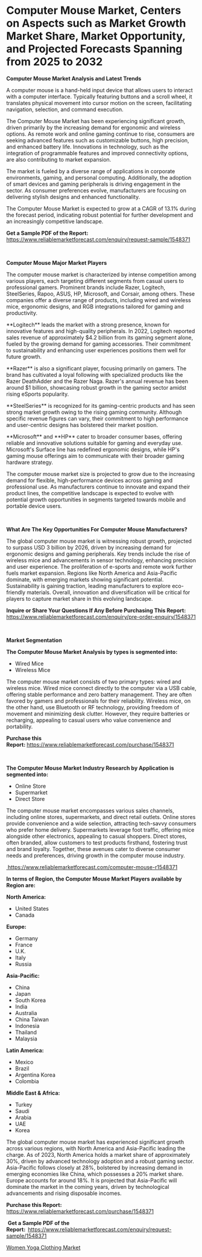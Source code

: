 <p><h1>Computer Mouse Market, Centers on Aspects such as Market Growth Market Share, Market Opportunity, and Projected Forecasts Spanning from 2025 to 2032</h1></p><p><strong>Computer Mouse Market Analysis and Latest Trends</strong></p>
<p><p>A computer mouse is a hand-held input device that allows users to interact with a computer interface. Typically featuring buttons and a scroll wheel, it translates physical movement into cursor motion on the screen, facilitating navigation, selection, and command execution.</p><p>The Computer Mouse Market has been experiencing significant growth, driven primarily by the increasing demand for ergonomic and wireless options. As remote work and online gaming continue to rise, consumers are seeking advanced features such as customizable buttons, high precision, and enhanced battery life. Innovations in technology, such as the integration of programmable features and improved connectivity options, are also contributing to market expansion.</p><p>The market is fueled by a diverse range of applications in corporate environments, gaming, and personal computing. Additionally, the adoption of smart devices and gaming peripherals is driving engagement in the sector. As consumer preferences evolve, manufacturers are focusing on delivering stylish designs and enhanced functionality. </p><p>The Computer Mouse Market is expected to grow at a CAGR of 13.1% during the forecast period, indicating robust potential for further development and an increasingly competitive landscape.</p></p>
<p><strong>Get a Sample PDF of the Report:&nbsp;</strong> <a href="https://www.reliablemarketforecast.com/enquiry/request-sample/1548371?utm_campaign=1890&utm_medium=2&utm_source=Github&utm_content=ia&utm_term=08022025&utm_id=computer-mouse">https://www.reliablemarketforecast.com/enquiry/request-sample/1548371</a></p>
<p>&nbsp;</p>
<p><strong>Computer Mouse Major Market Players</strong></p>
<p><p>The computer mouse market is characterized by intense competition among various players, each targeting different segments from casual users to professional gamers. Prominent brands include Razer, Logitech, SteelSeries, Rapoo, ASUS, HP, Microsoft, and Corsair, among others. These companies offer a diverse range of products, including wired and wireless mice, ergonomic designs, and RGB integrations tailored for gaming and productivity.</p><p>**Logitech** leads the market with a strong presence, known for innovative features and high-quality peripherals. In 2022, Logitech reported sales revenue of approximately $4.2 billion from its gaming segment alone, fueled by the growing demand for gaming accessories. Their commitment to sustainability and enhancing user experiences positions them well for future growth.</p><p>**Razer** is also a significant player, focusing primarily on gamers. The brand has cultivated a loyal following with specialized products like the Razer DeathAdder and the Razer Naga. Razer's annual revenue has been around $1 billion, showcasing robust growth in the gaming sector amidst rising eSports popularity.</p><p>**SteelSeries** is recognized for its gaming-centric products and has seen strong market growth owing to the rising gaming community. Although specific revenue figures can vary, their commitment to high performance and user-centric designs has bolstered their market position.</p><p>**Microsoft** and **HP** cater to broader consumer bases, offering reliable and innovative solutions suitable for gaming and everyday use. Microsoft's Surface line has redefined ergonomic designs, while HP's gaming mouse offerings aim to communicate with their broader gaming hardware strategy.</p><p>The computer mouse market size is projected to grow due to the increasing demand for flexible, high-performance devices across gaming and professional use. As manufacturers continue to innovate and expand their product lines, the competitive landscape is expected to evolve with potential growth opportunities in segments targeted towards mobile and portable device users.</p></p>
<p>&nbsp;</p>
<p><strong>What Are The Key Opportunities For Computer Mouse Manufacturers?</strong></p>
<p><p>The global computer mouse market is witnessing robust growth, projected to surpass USD 3 billion by 2026, driven by increasing demand for ergonomic designs and gaming peripherals. Key trends include the rise of wireless mice and advancements in sensor technology, enhancing precision and user experience. The proliferation of e-sports and remote work further fuels market expansion. Regions like North America and Asia-Pacific dominate, with emerging markets showing significant potential. Sustainability is gaining traction, leading manufacturers to explore eco-friendly materials. Overall, innovation and diversification will be critical for players to capture market share in this evolving landscape.</p></p>
<p><strong>Inquire or Share Your Questions If Any Before Purchasing This Report:</strong> <a href="https://www.reliablemarketforecast.com/enquiry/pre-order-enquiry/1548371?utm_campaign=1890&utm_medium=2&utm_source=Github&utm_content=ia&utm_term=08022025&utm_id=computer-mouse">https://www.reliablemarketforecast.com/enquiry/pre-order-enquiry/1548371</a></p>
<p>&nbsp;</p>
<p><strong>Market Segmentation</strong></p>
<p><strong>The Computer Mouse Market Analysis by types is segmented into:</strong></p>
<p><ul><li>Wired Mice</li><li>Wireless Mice</li></ul></p>
<p><p>The computer mouse market consists of two primary types: wired and wireless mice. Wired mice connect directly to the computer via a USB cable, offering stable performance and zero battery management. They are often favored by gamers and professionals for their reliability. Wireless mice, on the other hand, use Bluetooth or RF technology, providing freedom of movement and minimizing desk clutter. However, they require batteries or recharging, appealing to casual users who value convenience and portability.</p></p>
<p><strong>Purchase this Report:&nbsp;</strong><a href="https://www.reliablemarketforecast.com/purchase/1548371?utm_campaign=1890&utm_medium=2&utm_source=Github&utm_content=ia&utm_term=08022025&utm_id=computer-mouse">https://www.reliablemarketforecast.com/purchase/1548371</a></p>
<p>&nbsp;</p>
<p><strong>The Computer Mouse Market Industry Research by Application is segmented into:</strong></p>
<p><ul><li>Online Store</li><li>Supermarket</li><li>Direct Store</li></ul></p>
<p><p>The computer mouse market encompasses various sales channels, including online stores, supermarkets, and direct retail outlets. Online stores provide convenience and a wide selection, attracting tech-savvy consumers who prefer home delivery. Supermarkets leverage foot traffic, offering mice alongside other electronics, appealing to casual shoppers. Direct stores, often branded, allow customers to test products firsthand, fostering trust and brand loyalty. Together, these avenues cater to diverse consumer needs and preferences, driving growth in the computer mouse industry.</p></p>
<p><a href="https://www.reliablemarketforecast.com/computer-mouse-r1548371?utm_campaign=1890&utm_medium=2&utm_source=Github&utm_content=ia&utm_term=08022025&utm_id=computer-mouse">&nbsp;https://www.reliablemarketforecast.com/computer-mouse-r1548371</a></p>
<p><strong>In terms of Region, the Computer Mouse Market Players available by Region are:</strong></p>
<p>
    <p> <strong> North America: </strong>
        <ul>
            <li>United States</li>
            <li>Canada</li>
        </ul>
        </p> 
    <p> <strong> Europe: </strong>
        <ul>
            <li>Germany</li>
            <li>France</li>
            <li>U.K.</li>
            <li>Italy</li>
            <li>Russia</li>
        </ul>
        </p> 
    <p> <strong> Asia-Pacific: </strong>
        <ul>
            <li>China</li>
            <li>Japan</li>
            <li>South Korea</li>
            <li>India</li>
            <li>Australia</li>
            <li>China Taiwan</li>
            <li>Indonesia</li>
            <li>Thailand</li>
            <li>Malaysia</li>
        </ul>
        </p> 
    <p> <strong> Latin America: </strong>
        <ul>
            <li>Mexico</li>
            <li>Brazil</li>
            <li>Argentina Korea</li>
            <li>Colombia</li>
        </ul>
        </p> 
    <p> <strong> Middle East & Africa: </strong>
        <ul>
            <li>Turkey</li>
            <li>Saudi</li>
            <li>Arabia</li>
            <li>UAE</li>
            <li>Korea</li>
        </ul>
    </p>
    </p>
<p><p>The global computer mouse market has experienced significant growth across various regions, with North America and Asia-Pacific leading the charge. As of 2023, North America holds a market share of approximately 30%, driven by advanced technology adoption and a robust gaming sector. Asia-Pacific follows closely at 28%, bolstered by increasing demand in emerging economies like China, which possesses a 20% market share. Europe accounts for around 18%. It is projected that Asia-Pacific will dominate the market in the coming years, driven by technological advancements and rising disposable incomes.</p></p>
<p><strong>Purchase this Report: </strong><a href="https://www.reliablemarketforecast.com/purchase/1548371?utm_campaign=1890&utm_medium=2&utm_source=Github&utm_content=ia&utm_term=08022025&utm_id=computer-mouse">https://www.reliablemarketforecast.com/purchase/1548371</a></p>
<p>&nbsp;<strong>Get a Sample PDF of the Report:&nbsp;&nbsp;</strong><a href="https://www.reliablemarketforecast.com/enquiry/request-sample/1548371?utm_campaign=1890&utm_medium=2&utm_source=Github&utm_content=ia&utm_term=08022025&utm_id=computer-mouse">https://www.reliablemarketforecast.com/enquiry/request-sample/1548371</a></p>
<p><strong></strong></p>
<p><p><a href="https://github.com/lylyparadise/Market-Research-Report-List-6/blob/main/women-yoga-clothing-market.md?utm_campaign=1890&utm_medium=2&utm_source=Github&utm_content=ia&utm_term=08022025&utm_id=computer-mouse">Women Yoga Clothing Market</a></p></p>
